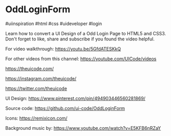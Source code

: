 # OddLoginForm
#uiinspiration #html #css #uideveloper #login

Learn how to convert a UI Design of a Odd Login Page to HTML5 and CSS3. Don't forget to like, share and subscribe if you found the video helpful.

For video walkthrough: 
https://youtu.be/5GfdATESKkQ

For other videos from this channel:
https://youtube.com/UICode/videos

https://theuicode.com/

https://instagram.com/theuicode/

https://twitter.com/theuicode

UI Design: https://www.pinterest.com/pin/494903446560281869/

Source code: https://github.com/ui-code/OddLoginForm

Icons:
https://remixicon.com/

Background music by:
https://www.youtube.com/watch?v=E5KFB6nRZaY
